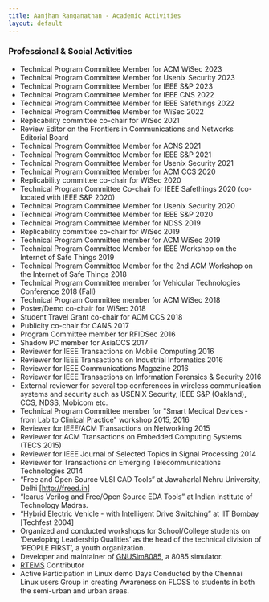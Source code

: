 ```yaml
---
title: Aanjhan Ranganathan - Academic Activities
layout: default
---
```


### Professional & Social Activities
- Technical Program Committee Member for ACM WiSec 2023
- Technical Program Committee Member for Usenix Security 2023
- Technical Program Committee Member for IEEE S&P 2023
- Technical Program Committee Member for IEEE CNS 2022
- Technical Program Committee Member for IEEE Safethings 2022
- Technical Program Committee Member for WiSec 2022
- Replicability committee co-chair for WiSec 2021
- Review Editor on the Frontiers in Communications and Networks Editorial Board
- Technical Program Committee Member for ACNS 2021
- Technical Program Committee Member for IEEE S&P 2021
- Technical Program Committee Member for Usenix Security 2021
- Technical Program Committee Member for ACM CCS 2020
- Replicability committee co-chair for WiSec 2020
- Technical Program Committee Co-chair for IEEE Safethings 2020 (co-located with IEEE S&P 2020)
- Technical Program Committee Member for Usenix Security 2020
- Technical Program Committee Member for IEEE S&P 2020
- Technical Program Committee Member for NDSS 2019
- Replicability committee co-chair for WiSec 2019
- Technical Program Committee member for ACM WiSec 2019
- Technical Program Committee Member for IEEE Workshop on the Internet of Safe Things 2019
- Technical Program Committee Member for the 2nd ACM Workshop on the Internet of Safe Things 2018
- Technical Program Committee member for Vehicular Technologies Conference 2018 (Fall)
- Technical Program Committee member for ACM WiSec 2018
- Poster/Demo co-chair for WiSec 2018
- Student Travel Grant co-chair for ACM CCS 2018
- Publicity co-chair for CANS 2017
- Program Committee member for RFIDSec 2016
- Shadow PC member for AsiaCCS 2017
- Reviewer for IEEE Transactions on Mobile Computing 2016
- Reviewer for IEEE Transactions on Industrial Informatics 2016
- Reviewer for IEEE Communications Magazine 2016
- Reviewer for IEEE Transactions on Information Forensics & Security 2016
- External reviewer for several top conferences in wireless communication systems and security such as USENIX Security, IEEE S&P (Oakland), CCS, NDSS, Mobicom etc.
- Technical Program Committee member for "Smart Medical Devices - from Lab to Clinical Practice" workshop 2015, 2016
- Reviewer for IEEE/ACM Transactions on Networking 2015
- Reviewer for ACM Transactions on Embedded Computing Systems (TECS 2015)
- Reviewer for IEEE Journal of Selected Topics in Signal Processing 2014
- Reviewer for Transactions on Emerging Telecommunications Technologies 2014
- “Free and Open Source VLSI CAD Tools” at Jawaharlal Nehru University, Delhi [http://freed.in]
- “Icarus Verilog and Free/Open Source EDA Tools” at Indian Institute of Technology Madras.
- “Hybrid Electric Vehicle - with Intelligent Drive Switching” at IIT Bombay [Techfest 2004]
- Organized and conducted workshops for School/College students on ’Developing Leadership Qualities’ as the head of the technical division of ’PEOPLE FIRST’, a youth organization.
- Developer and maintainer of [GNUSim8085], a 8085 simulator. 
- [RTEMS] Contributor 
- Active Participation in Linux demo Days Conducted by the Chennai Linux users Group in creating Awareness on FLOSS to students in both the semi-urban and urban areas.

[RTEMS]:http://www.rtems.com
[GNUSim8085]:http://gnusim8085.github.io
